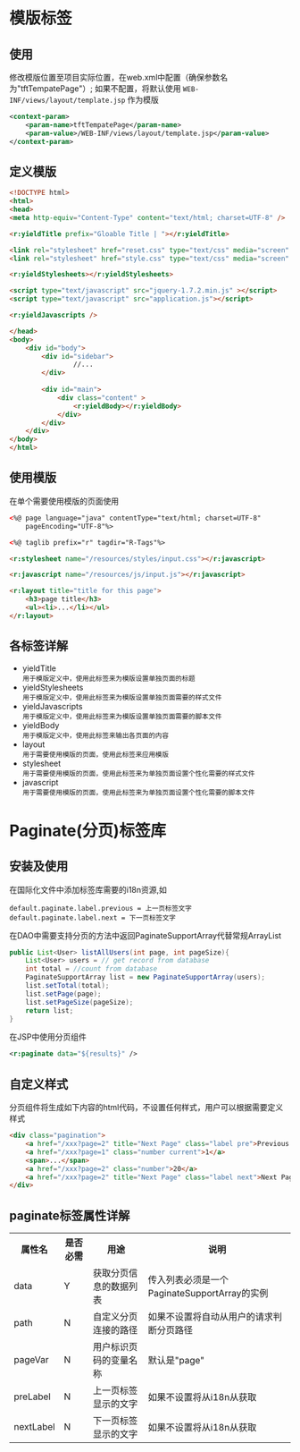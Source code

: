 # 模版标签

## 使用

 修改模版位置至项目实际位置，在web.xml中配置（确保参数名为"tftTempatePage"）; 如果不配置，将默认使用 <code>WEB-INF/views/layout/template.jsp</code> 作为模版

```xml
<context-param>
    <param-name>tftTempatePage</param-name>
    <param-value>/WEB-INF/views/layout/template.jsp</param-value>
</context-param>
```

## 定义模版
```html
<!DOCTYPE html>
<html>
<head>
<meta http-equiv="Content-Type" content="text/html; charset=UTF-8" />

<r:yieldTitle prefix="Gloable Title | "></r:yieldTitle>

<link rel="stylesheet" href="reset.css" type="text/css" media="screen" />
<link rel="stylesheet" href="style.css" type="text/css" media="screen" />

<r:yieldStylesheets></r:yieldStylesheets>

<script type="text/javascript" src="jquery-1.7.2.min.js" ></script>
<script type="text/javascript" src="application.js"></script>

<r:yieldJavascripts />

</head>
<body>
    <div id="body">
        <div id="sidebar">
                //...
        </div>
        
        <div id="main">
            <div class="content" >
                <r:yieldBody></r:yieldBody>
            </div>
        </div>
    </div>
</body>
</html>
```

## 使用模版

在单个需要使用模版的页面使用
```html
<%@ page language="java" contentType="text/html; charset=UTF-8"
    pageEncoding="UTF-8"%>

<%@ taglib prefix="r" tagdir="R-Tags"%>

<r:stylesheet name="/resources/styles/input.css"></r:javascript>

<r:javascript name="/resources/js/input.js"></r:javascript>

<r:layout title="title for this page">
    <h3>page title</h3>
    <ul><li>...</li></ul>   
</r:layout>
```

## 各标签详解

* yieldTitle       
    `用于模版定义中，使用此标签来为模版设置单独页面的标题`
* yieldStylesheets  
    `用于模版定义中，使用此标签来为模版设置单独页面需要的样式文件`
* yieldJavascripts  
    `用于模版定义中，使用此标签来为模版设置单独页面需要的脚本文件`
* yieldBody  
    `用于模版定义中，使用此标签来输出各页面的内容`
* layout  
    `用于需要使用模版的页面，使用此标签来应用模版`
* stylesheet  
    `用于需要使用模版的页面，使用此标签来为单独页面设置个性化需要的样式文件`
* javascript  
    `用于需要使用模版的页面，使用此标签来为单独页面设置个性化需要的脚本文件`


# Paginate(分页)标签库

## 安装及使用

在国际化文件中添加标签库需要的i18n资源,如

    default.paginate.label.previous = 上一页标签文字
    default.paginate.label.next = 下一页标签文字

在DAO中需要支持分页的方法中返回PaginateSupportArray代替常规ArrayList
```java
public List<User> listAllUsers(int page, int pageSize){
    List<User> users = // get record from database
    int total = //count from database
    PaginateSupportArray list = new PaginateSupportArray(users);
    list.setTotal(total);
    list.setPage(page);
    list.setPageSize(pageSize);
    return list;
}
```
在JSP中使用分页组件
```xml
<r:paginate data="${results}" />
```

## 自定义样式

分页组件将生成如下内容的html代码，不设置任何样式，用户可以根据需要定义样式
```html
<div class="pagination">
    <a href="/xxx?page=2" title="Next Page" class="label pre">Previous Page</a>
    <a href="/xxx?page=1" class="number current">1</a>  
    <span>...</span>
    <a href="/xxx?page=2" class="number">20</a>
    <a href="/xxx?page=2" title="Next Page" class="label next">Next Page</a>
</div>
```

## paginate标签属性详解

<table>
    <tr>
        <th>属性名</th><th>是否必需</th><th>用途</th><th>说明</th>
    </tr>
    <tr><td>data</td><td>Y</td><td>获取分页信息的数据列表</td><td>传入列表必须是一个PaginateSupportArray的实例</td></tr>
    <tr><td>path</td><td>N</td><td>自定义分页连接的路径</td><td>如果不设置将自动从用户的请求判断分页路径</td></tr>
    <tr><td>pageVar</td><td>N</td><td>用户标识页码的变量名称</td><td>默认是"page"</td></tr>
    <tr><td>preLabel</td><td>N</td><td>上一页标签显示的文字</td><td>如果不设置将从i18n从获取</td></tr>
    <tr><td>nextLabel</td><td>N</td><td>下一页标签显示的文字</td><td>如果不设置将从i18n从获取</td></tr>
</table>

